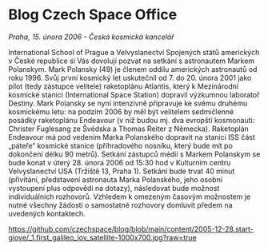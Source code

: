 # Blog Czech Space Office

*Praha, 15. února 2006 - Česká kosmická kancelář*

International School of Prague a Velvyslanectví Spojených států amerických v České republice si Vás dovolují pozvat na setkání s astronautem Markem Polanskym. Mark Polansky (49) je členem oddílu amerických astronautů od roku 1996. Svůj první kosmický let uskutečnil od 7. do 20. února 2001 jako pilot (tedy zástupce velitele) raketoplánu Atlantis, který k Mezinárodní kosmické stanici (International Space Station) dopravil výzkumnou laboratoř Destiny. Mark Polansky se nyní intenzivně připravuje ke svému druhému kosmickému letu: na podzim 2006 by měl být velitelem sedmičlenné posádky raketoplánu Endeavour (v níž budou mj. dva evropští kosmonauti: Christer Fuglesang ze Švédska a Thomas Reiter z Německa). Raketoplán Endeavour má pod vedením Marka Polanského dopravit na stanici ISS část „páteře“ kosmické stanice (příhradového nosníku, který bude mít po dokončení délku 90 metrů). Setkání zástupců médií s Markem Polanskym se bude konat v úterý 28. února 2006 od 15:30 hod v Kulturním centru Velvyslanectví USA (Tržiště 13, Praha 1). Setkání bude trvat 40 minut (přivítání, představení astronauta Marka Polanského, jeho osobní vystoupení plus odpovědi na dotazy), následovat bude možnost individuálních rozhovorů. Vzhledem k omezeným časovým možnostem je nutné všechny žádosti o samostatné rozhovory domluvit předem na uvedených kontaktech.

https://github.com/czechspace/blog/blob/main/content/2005-12-28.start-giove/_1.first_galileo_iov_satellite-1000x700.jpg?raw=true





